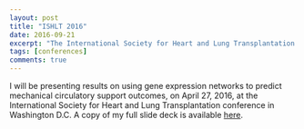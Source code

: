 ```yaml
---
layout: post
title: "ISHLT 2016"
date: 2016-09-21
excerpt: "The International Society for Heart and Lung Transplantation 2016 conference, in Washington D.C."
tags: [conferences]
comments: true
---
```


I will be presenting results on using gene expression networks to predict mechanical circulatory support outcomes, on April 27, 2016, at the International Society for Heart and Lung Transplantation conference in Washington D.C. A copy of my full slide deck is available [here](https://drive.google.com/open?id=1vqbvuoytVa8-ecyX158ssOnvzKlJ81pL).


